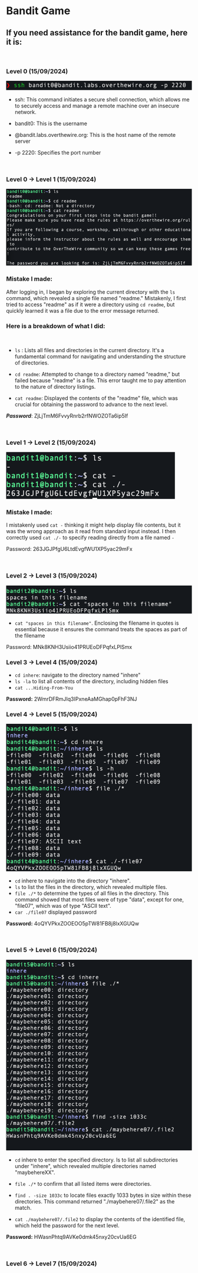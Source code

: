 # Bandit Game 

## If you need assistance for the bandit game, here it is:

<br/>

### Level 0 (15/09/2024)

![LEVEL0](../../images/Screenshot%202024-09-15%20at%2008.56.44.png)

- ssh: This command initiates a secure shell connection, which allows me to securely access and manage a remote machine over an insecure network.

- bandit0: This is the username

- @bandit.labs.overthewire.org: This is the host name of the remote server

- -p 2220: Specifies the port number

<br>

### Level 0 → Level 1 (15/09/2024)
![Level 0 → Level 1](../../images/Screenshot%202024-09-15%20at%2008.59.31.png)

### Mistake I made: 
After logging in, I began by exploring the current directory with the ```ls``` command, which revealed a single file named "readme." Mistakenly, I first tried to access "readme" as if it were a directory using ```cd readme```, but quickly learned it was a file due to the error message returned.

### Here is a breakdown of what I did:
<br>

- ```ls``` : Lists all files and directories in the current directory. It's a fundamental command for navigating and understanding the structure of directories.

- ```cd readme```: Attempted to change to a directory named "readme," but failed because "readme" is a file. This error taught me to pay attention to the nature of directory listings.

- ```cat readme```: Displayed the contents of the "readme" file, which was crucial for obtaining the password to advance to the next level.

***Password***: ZjLjTmM6FvvyRnrb2rfNWOZOTa6ip5If

<br>

### Level 1 → Level 2 (15/09/2024)

![Level1-2](../../images/level%201-2.png)

### Mistake I made: 
 I mistakenly used ```cat -``` thinking it might help display file contents, but it was the wrong approach as it read from standard input instead. I then correctly used ```cat ./-``` to specify reading directly from a file named ```-```

Password: 263JGJPfgU6LtdEvgfWU1XP5yac29mFx

<br>

### Level 2 → Level 3 (15/09/2024)

![level 2-3](../../images/level2-3.png)

- ```cat "spaces in this filename"```. Enclosing the filename in quotes is essential because it ensures the command treats the spaces as part of the filename

Password: MNk8KNH3Usiio41PRUEoDFPqfxLPlSmx


### Level 3 → Level 4 (15/09/2024)

- ```cd inhere```: navigate to the directory named "inhere"
- ```ls -la``` to list all contents of the directory, including hidden files
- ```cat ...Hiding-From-You```

**Password:** 2WmrDFRmJIq3IPxneAaMGhap0pFhF3NJ

### Level 4 → Level 5 (15/09/2024)

![Level4-5](../../images/Level4-5.png)

- ```cd``` inhere to navigate into the directory "inhere".
- ```ls``` to list the files in the directory, which revealed multiple files.
- ```file ./*``` to determine the types of all files in the directory. This command showed that most files were of type "data", except for one, "file07", which was of type "ASCII text".
- ```car ./file07``` displayed password

**Password:** 4oQYVPkxZOOEOO5pTW81FB8j8lxXGUQw

<br>

### Level 5 → Level 6 (15/09/2024)

![5-6](../../images/level5-6.png)

- ```cd``` inhere to enter the specified directory.
ls to list all subdirectories under "inhere", which revealed multiple directories named "maybehereXX".

- ```file ./*``` to confirm that all listed items were directories.

- ```find . -size 1033c``` to locate files exactly 1033 bytes in size within these directories. This command returned "./maybehere07/.file2" as the match.

- ```cat ./maybehere07/.file2``` to display the contents of the identified file, which held the password for the next level.

**Password:** HWasnPhtq9AVKe0dmk45nxy20cvUa6EG

<br>

### Level 6 → Level 7 (15/09/2024)

